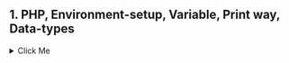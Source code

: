 ## 1. PHP, Environment-setup, Variable, Print way, Data-types
<details>
  <summary>Click Me</summary>
 
![141](https://user-images.githubusercontent.com/87817308/165895873-07c67f3e-87b7-4332-bb0e-09165c6dcdd8.png)

